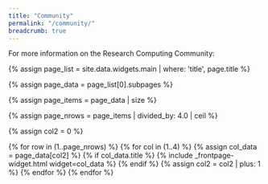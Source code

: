 ```yaml
---
title: "Community"
permalink: "/community/"
breadcrumb: true
---
```


For more information on the Research Computing Community:

{% assign page_list = site.data.widgets.main | where: 'title', page.title %}

{% assign page_data = page_list[0].subpages %}

{% assign page_items = page_data | size %}

{% assign page_nrows = page_items | divided_by: 4.0 | ceil %}

{% assign col2 = 0 %}

<div class="t60">
  {% for row in (1..page_nrows) %}
	   {% for col in (1..4) %}
				{% assign col_data = page_data[col2] %}
	      {% if col_data.title %}
				   {% include _frontpage-widget.html widget=col_data  %}
				{% endif %}
				{% assign col2 = col2 | plus: 1 %}
		{% endfor %}
  {% endfor %}
</div>		
